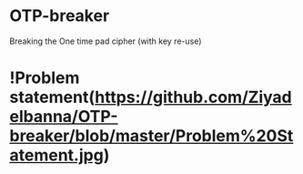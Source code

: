 # OTP-breaker
Breaking the One time pad cipher (with key re-use) 

# !Problem statement(https://github.com/Ziyadelbanna/OTP-breaker/blob/master/Problem%20Statement.jpg)
